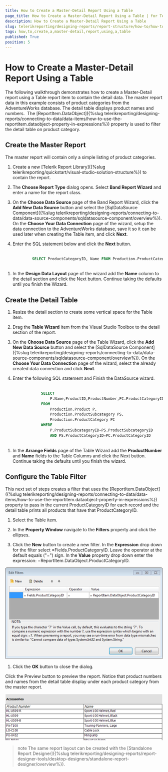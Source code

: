 ```yaml
---
title: How to Create a Master-Detail Report Using a Table
page_title: How to Create a Master-Detail Report Using a Table | for Telerik Reporting Documentation
description: How to Create a Master-Detail Report Using a Table
slug: telerikreporting/designing-reports/report-structure/how-to/how-to-create-a-master-detail-report-using-a-table
tags: how,to,create,a,master-detail,report,using,a,table
published: True
position: 5
---
```


# How to Create a Master-Detail Report Using a Table



The following walkthrough demonstrates how to create a Master-Detail report using a Table report item
        to contain the detail data. The master report data in this example consists of product categories from the
        AdventureWorks database. The detail table displays product names and numbers. 
        The [ReportItem.DataObject]({%slug telerikreporting/designing-reports/connecting-to-data/data-items/how-to-use-the-reportitem.dataobject-property-in-expressions%}) property is used to filter the detail
        table on product category.
      

## Create the Master Report

The master report will contain only a simple listing of product categories.

1. Create a new [Telerik Report Library]({%slug telerikreporting/quickstart/visual-studio-solution-structure%}) to contain the report.
            

1. The __Choose Report Type__ dialog opens. Select __Band Report Wizard__ and enter a name for the report class.
            

1. On the __Choose Data Source__ page of the Band Report Wizard, click the __Add New Data Source__ button and select the
              [SqlDataSource Component]({%slug telerikreporting/designing-reports/connecting-to-data/data-source-components/sqldatasource-component/overview%}). On the __Choose Your Data Connection__ page of the wizard,
              setup the data connection to the AdventureWorks database, save it so it can be used later when creating
              the Table item, and click __Next__.
            

1. Enter the SQL statement below and click the __Next__ button.
            

	
````SQL

			SELECT ProductCategoryID, Name FROM Production.ProductCategory
			
````



1. In the __Design Data Layout__ page of the wizard add the __Name__ column
              to the detail section and click the Next button. Continue taking the defaults until you finish the Wizard.
            

## Create the Detail Table

1. Resize the detail section to create some vertical space for the Table item.

1. Drag the __Table Wizard__ item from the Visual Studio Toolbox to the detail section of the report.
            

1. On the __Choose Data Source__ page of the Table Wizard, click the __Add New Data Source__ button and select the
              [SqlDataSource Component]({%slug telerikreporting/designing-reports/connecting-to-data/data-source-components/sqldatasource-component/overview%}). On the __Choose Your Data Connection__ page of the wizard,
              select the already created data connection and click __Next__.
            

1. Enter the following SQL statement and Finish the DataSource wizard.

	
````SQL

				SELECT 
					P.Name,ProductID,ProductNumber,PC.ProductCategoryID
				FROM 
					Production.Product P,
					Production.ProductSubcategory PS,
					Production.ProductCategory PC
				WHERE 
					P.ProductSubcategoryID=PS.ProductSubcategoryID
					AND PS.ProductCategoryID=PC.ProductCategoryID
					
````



1. In the __Arrange Fields__ page of the Table Wizard add the __ProductNumber__ and __Name__ fields
              to the Table Columns and click the Next button. Continue taking the defaults until you finish the wizard.
            

## Configure the Table Filter

This next set of steps creates a filter that uses the [ReportItem.DataObject]({%slug telerikreporting/designing-reports/connecting-to-data/data-items/how-to-use-the-reportitem.dataobject-property-in-expressions%}) property to
          pass in the current ProductCategoryID for each record and the detail table prints all products that have that ProductCategoryID.
        

1. Select the Table item.
            

1. In the __Property Window__ navigate to the __Filters__ property and click the ellipses.
            

1. Click the __New__ button to create a new filter. In the __Expression__ drop down
              for the filter select =Fields.ProductCategoryID. Leave the operator at the default equals ("=") sign. In the
              __Value__ property drop down enter the expression: =ReportItem.DataObject.ProductCategoryID.
              
  ![Master Detail Table 0001](images/MasterDetailTable0001.png)

1. Click the __OK__ button to close the dialog.
            

Click the Preview button to preview the report.
          Notice that product numbers and names from the detail table display under each product category from the master report.
          
  ![Master Detail Table 0002](images/MasterDetailTable0002.png)

>note The same report layout can be created with the [Standalone Report Designer]({%slug telerikreporting/designing-reports/report-designer-tools/desktop-designers/standalone-report-designer/overview%}).          

